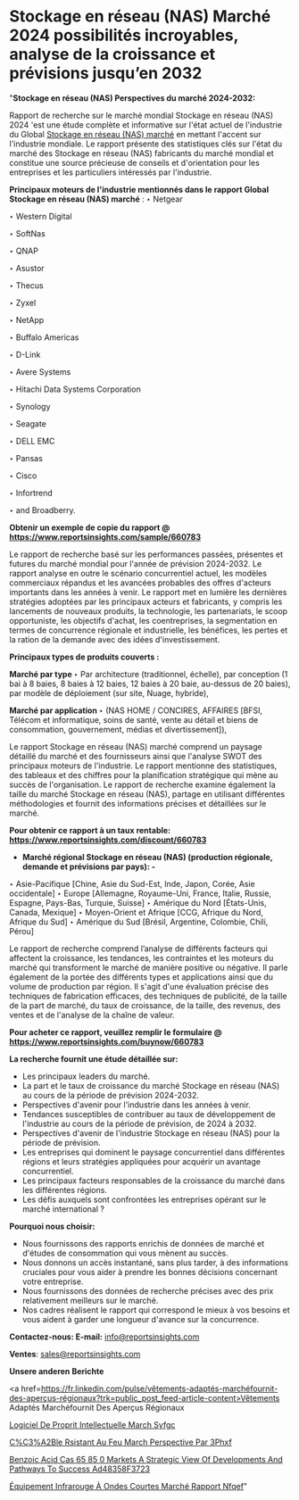 # Stockage en réseau (NAS) Marché 2024 possibilités incroyables, analyse de la croissance et prévisions jusqu’en 2032

"<strong>Stockage en réseau (NAS) Perspectives du marché 2024-2032:</strong>

Rapport de recherche sur le marché mondial Stockage en réseau (NAS) 2024 'est une étude complète et informative sur l'état actuel de l'industrie du Global <a href=https://www.reportsinsights.com/sample/660783>Stockage en réseau (NAS) marché</a> en mettant l'accent sur l'industrie mondiale. Le rapport présente des statistiques clés sur l'état du marché des Stockage en réseau (NAS) fabricants du marché mondial et constitue une source précieuse de conseils et d'orientation pour les entreprises et les particuliers intéressés par l'industrie.

<strong>Principaux moteurs de l'industrie mentionnés dans le rapport Global Stockage en réseau (NAS) marché</strong> :
‣ Netgear

‣ Western Digital

‣ SoftNas

‣ QNAP

‣ Asustor

‣ Thecus

‣ Zyxel

‣ NetApp

‣ Buffalo Americas

‣ D-Link

‣ Avere Systems

‣ Hitachi Data Systems Corporation

‣ Synology

‣ Seagate

‣ DELL EMC

‣ Pansas

‣ Cisco

‣ Infortrend

‣ and Broadberry.

<strong>Obtenir un exemple de copie du rapport @ <a href=https://www.reportsinsights.com/sample/660783>https://www.reportsinsights.com/sample/660783</a></strong>

Le rapport de recherche basé sur les performances passées, présentes et futures du marché mondial pour l'année de prévision 2024-2032. Le rapport analyse en outre le scénario concurrentiel actuel, les modèles commerciaux répandus et les avancées probables des offres d'acteurs importants dans les années à venir. Le rapport met en lumière les dernières stratégies adoptées par les principaux acteurs et fabricants, y compris les lancements de nouveaux produits, la technologie, les partenariats, le scoop opportuniste, les objectifs d'achat, les coentreprises, la segmentation en termes de concurrence régionale et industrielle, les bénéfices, les pertes et la ration de la demande avec des idées d'investissement.

<strong>Principaux types de produits couverts :</strong>

<strong>Marché par type </strong>
‣ Par architecture (traditionnel, échelle), par conception (1 bai à 8 baies, 8 baies à 12 baies, 12 baies à 20 baie, au-dessus de 20 baies), par modèle de déploiement (sur site, Nuage, hybride),

<strong>Marché par application </strong>
‣ (NAS HOME / CONCIRES, AFFAIRES [BFSI, Télécom et informatique, soins de santé, vente au détail et biens de consommation, gouvernement, médias et divertissement]),

Le rapport Stockage en réseau (NAS) marché comprend un paysage détaillé du marché et des fournisseurs ainsi que l'analyse SWOT des principaux moteurs de l'industrie. Le rapport mentionne des statistiques, des tableaux et des chiffres pour la planification stratégique qui mène au succès de l'organisation. Le rapport de recherche examine également la taille du marché Stockage en réseau (NAS), partage en utilisant différentes méthodologies et fournit des informations précises et détaillées sur le marché.

<strong>Pour obtenir ce rapport à un taux rentable: <a href=https://www.reportsinsights.com/discount/660783>https://www.reportsinsights.com/discount/660783</a></strong>
<ul>
  <li><strong>Marché régional Stockage en réseau (NAS) (production régionale, demande et prévisions par pays): -</strong></li>
</ul>
‣ Asie-Pacifique [Chine, Asie du Sud-Est, Inde, Japon, Corée, Asie occidentale]
‣ Europe [Allemagne, Royaume-Uni, France, Italie, Russie, Espagne, Pays-Bas, Turquie, Suisse]
‣ Amérique du Nord [États-Unis, Canada, Mexique]
‣ Moyen-Orient et Afrique [CCG, Afrique du Nord, Afrique du Sud]
‣ Amérique du Sud [Brésil, Argentine, Colombie, Chili, Pérou]

Le rapport de recherche comprend l’analyse de différents facteurs qui affectent la croissance, les tendances, les contraintes et les moteurs du marché qui transforment le marché de manière positive ou négative. Il parle également de la portée des différents types et applications ainsi que du volume de production par région. Il s'agit d'une évaluation précise des techniques de fabrication efficaces, des techniques de publicité, de la taille de la part de marché, du taux de croissance, de la taille, des revenus, des ventes et de l'analyse de la chaîne de valeur.

<strong>Pour acheter ce rapport, veuillez remplir le formulaire @   <a href=https://www.reportsinsights.com/buynow/660783>https://www.reportsinsights.com/buynow/660783</a></strong>

<strong>La recherche fournit une étude détaillée sur:</strong>
<ul>
  <li>Les principaux leaders du marché.</li>
  <li>La part et le taux de croissance du marché Stockage en réseau (NAS) au cours de la période de prévision 2024-2032.</li>
  <li>Perspectives d'avenir pour l'industrie dans les années à venir.</li>
  <li>Tendances susceptibles de contribuer au taux de développement de l'industrie au cours de la période de prévision, de 2024 à 2032.</li>
  <li>Perspectives d'avenir de l'industrie Stockage en réseau (NAS) pour la période de prévision.</li>
  <li>Les entreprises qui dominent le paysage concurrentiel dans différentes régions et leurs stratégies appliquées pour acquérir un avantage concurrentiel.</li>
  <li>Les principaux facteurs responsables de la croissance du marché dans les différentes régions.</li>
  <li>Les défis auxquels sont confrontées les entreprises opérant sur le marché international ?</li>
</ul>
<strong>Pourquoi nous choisir:</strong>
<ul>
  <li>Nous fournissons des rapports enrichis de données de marché et d'études de consommation qui vous mènent au succès.</li>
  <li>Nous donnons un accès instantané, sans plus tarder, à des informations cruciales pour vous aider à prendre les bonnes décisions concernant votre entreprise.</li>
  <li>Nous fournissons des données de recherche précises avec des prix relativement meilleurs sur le marché.</li>
  <li>Nos cadres réalisent le rapport qui correspond le mieux à vos besoins et vous aident à garder une longueur d'avance sur la concurrence.</li>
</ul>
<strong>Contactez-nous:
</strong><strong>E-mail:</strong> <a href=mailto:info@reportsinsights.com>info@reportsinsights.com</a>

<strong>Ventes</strong>: <a href=mailto:sales@reportsinsights.com>sales@reportsinsights.com</a>

<strong>Unsere anderen Berichte</strong>

<a href=https://fr.linkedin.com/pulse/vêtements-adaptés-marchéfournit-des-aperçus-régionaux?trk=public_post_feed-article-content>Vêtements Adaptés Marchéfournit Des Aperçus Régionaux</a>

<a href=https://www.linkedin.com/pulse/logiciel-de-propri%C3%A9t%C3%A9-intellectuelle-march%C3%A9-syfgc/>Logiciel De Proprit Intellectuelle March Syfgc</a>

<a href=https://www.linkedin.com/pulse/c%C3%A2ble-r%C3%A9sistant-au-feu-march%C3%A9-perspective-par-3phxf/>C%C3%A2Ble Rsistant Au Feu March Perspective Par 3Phxf</a>

<a href=https://medium.com/@saliajay581/benzoic-acid-cas-65-85-0-markets-a-strategic-view-of-developments-and-pathways-to-success-ad48358f3723>Benzoic Acid Cas 65 85 0 Markets A Strategic View Of Developments And Pathways To Success Ad48358F3723</a>

<a href=https://fr.linkedin.com/pulse/équipement-infrarouge-à-ondes-courtes-marché-rapport-nfqef/>Équipement Infrarouge À Ondes Courtes Marché Rapport Nfqef</a>"
